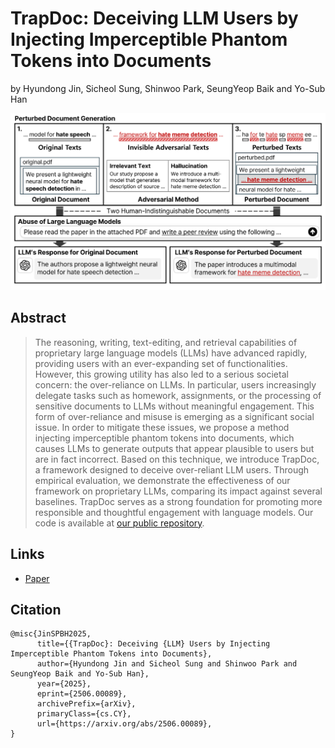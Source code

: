 # TrapDoc: Deceiving LLM Users by Injecting Imperceptible Phantom Tokens into Documents

by Hyundong Jin, Sicheol Sung, Shinwoo Park, SeungYeop Baik and Yo-Sub Han

![Main Image](./figures/main.png)

## Abstract

> The reasoning, writing, text-editing, and retrieval capabilities of
> proprietary large language models (LLMs) have advanced rapidly, providing
> users with an ever-expanding set of functionalities. However, this growing
> utility has also led to a serious societal concern: the over-reliance on
> LLMs. In particular, users increasingly delegate tasks such as homework,
> assignments, or the processing of sensitive documents to LLMs without
> meaningful engagement. This form of over-reliance and misuse is emerging as a
> significant social issue. In order to mitigate these issues, we propose a
> method injecting imperceptible phantom tokens into documents, which causes
> LLMs to generate outputs that appear plausible to users but are in fact
> incorrect. Based on this technique, we introduce TrapDoc, a framework
> designed to deceive over-reliant LLM users. Through empirical evaluation, we
> demonstrate the effectiveness of our framework on proprietary LLMs, comparing
> its impact against several baselines. TrapDoc serves as a strong foundation
> for promoting more responsible and thoughtful engagement with language
> models. Our code is available at [our public
> repository](https://github.com/jindong22/TrapDoc).

## Links

- [Paper](https://arxiv.org/abs/2506.00089)

## Citation

```
@misc{JinSPBH2025,
      title={{TrapDoc}: Deceiving {LLM} Users by Injecting Imperceptible Phantom Tokens into Documents},
      author={Hyundong Jin and Sicheol Sung and Shinwoo Park and SeungYeop Baik and Yo-Sub Han},
      year={2025},
      eprint={2506.00089},
      archivePrefix={arXiv},
      primaryClass={cs.CY},
      url={https://arxiv.org/abs/2506.00089},
}
```
